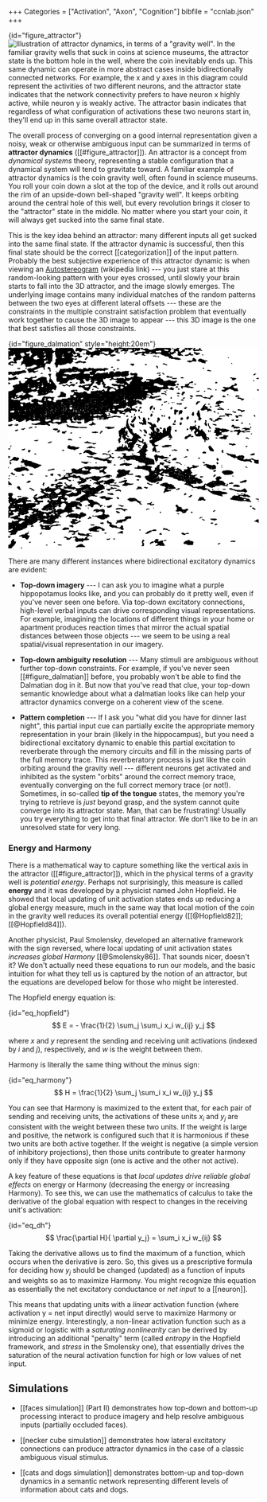 +++
Categories = ["Activation", "Axon", "Cognition"]
bibfile = "ccnlab.json"
+++

{id="figure_attractor"}
![Illustration of attractor dynamics, in terms of a "gravity well". In the familiar gravity wells that suck in coins at science museums, the attractor state is the bottom hole in the well, where the coin inevitably ends up. This same dynamic can operate in more abstract cases inside bidirectionally connected networks. For example, the x and y axes in this diagram could represent the activities of two different neurons, and the attractor state indicates that the network connectivity prefers to have neuron x highly active, while neuron y is weakly active. The attractor basin indicates that regardless of what configuration of activations these two neurons start in, they'll end up in this same overall attractor state.](media/fig_attractor.png)

The overall process of converging on a good internal representation given a noisy, weak or otherwise ambiguous input can be summarized in terms of **attractor dynamics** ([[#figure_attractor]]). An attractor is a concept from _dynamical systems_ theory, representing a stable configuration that a dynamical system will tend to gravitate toward. A familiar example of attractor dynamics is the coin gravity well, often found in science museums. You roll your coin down a slot at the top of the device, and it rolls out around the rim of an upside-down bell-shaped "gravity well". It keeps orbiting around the central hole of this well, but every revolution brings it closer to the "attractor" state in the middle. No matter where you start your coin, it will always get sucked into the same final state.

This is the key idea behind an attractor: many different inputs all get sucked into the same final state. If the attractor dynamic is successful, then this final state should be the correct [[categorization]] of the input pattern. Probably the best subjective experience of this attractor dynamic is when viewing an [Autostereogram](http://en.wikipedia.org/wiki/Autostereogram) (wikipedia link) --- you just stare at this random-looking pattern with your eyes crossed, until slowly your brain starts to fall into the 3D attractor, and the image slowly emerges. The underlying image contains many individual matches of the random patterns between the two eyes at different lateral offsets --- these are the constraints in the multiple constraint satisfaction problem that eventually work together to cause the 3D image to appear --- this 3D image is the one that best satisfies all those constraints.

{id="figure_dalmation" style="height:20em"}
![A well-known example of an image that is highly ambiguous, but we can figure out what is going on if an appropriate high-level cue is provided, e.g., "Dalmatian". This process of top-down knowledge helping resolve bottom-up ambiguity is a great example of bidirectional processing.](media/fig_dalmatian.png)

There are many different instances where bidirectional excitatory dynamics are evident:

* **Top-down imagery** --- I can ask you to imagine what a purple hippopotamus looks like, and you can probably do it pretty well, even if you've never seen one before. Via top-down excitatory connections, high-level verbal inputs can drive corresponding visual representations. For example, imagining the locations of different things in your home or apartment produces reaction times that mirror the actual spatial distances between those objects --- we seem to be using a real spatial/visual representation in our imagery.

* **Top-down ambiguity resolution** --- Many stimuli are ambiguous without further top-down constraints. For example, if you've never seen [[#figure_dalmatian]] before, you probably won't be able to find the Dalmatian dog in it. But now that you've read that clue, your top-down semantic knowledge about what a dalmatian looks like can help your attractor dynamics converge on a coherent view of the scene.

* **Pattern completion** --- If I ask you "what did you have for dinner last night", this partial input cue can partially excite the appropriate memory representation in your brain (likely in the hippocampus), but you need a bidirectional excitatory dynamic to enable this partial excitation to reverberate through the memory circuits and fill in the missing parts of the full memory trace. This reverberatory process is just like the coin orbiting around the gravity well --- different neurons get activated and inhibited as the system "orbits" around the correct memory trace, eventually converging on the full correct memory trace (or not!). Sometimes, in so-called **tip of the tongue** states, the memory you're trying to retrieve is *just* beyond grasp, and the system cannot quite converge into its attractor state. Man, that can be frustrating! Usually you try everything to get into that final attractor. We don't like to be in an unresolved state for very long.

### Energy and Harmony

There is a mathematical way to capture something like the vertical axis in the attractor ([[#figure_attractor]]), which in the physical terms of a gravity well is _potential energy_. Perhaps not surprisingly, this measure is called **energy** and it was developed by a physicist named John Hopfield. He showed that local updating of unit activation states ends up reducing a global energy measure, much in the same way that local motion of the coin in the gravity well reduces its overall potential energy ([[@Hopfield82]]; [[@Hopfield84]]).

Another physicist, Paul Smolensky, developed an alternative framework with the sign reversed, where local updating of unit activation states _increases global Harmony_ [[@Smolensky86]]. That sounds nicer, doesn't it? We don't actually need these equations to run our models, and the basic intuition for what they tell us is captured by the notion of an attractor, but the equations are developed below for those who might be interested.

The Hopfield energy equation is:

{id="eq_hopfield"}
$$
E = - \frac{1}{2} \sum_j \sum_i x_i w_{ij} y_j
$$

where *x* and *y* represent the sending and receiving unit activations (indexed by *i* and *j*), respectively, and *w* is the weight between them.

Harmony is literally the same thing without the minus sign:

{id="eq_harmony"}
$$
H = \frac{1}{2} \sum_j \sum_i x_i w_{ij} y_j
$$

You can see that Harmony is maximized to the extent that, for each pair of sending and receiving units, the activations of these units $x_i$ and $y_j$ are consistent with the weight between these two units. If the weight is large and positive, the network is configured such that it is harmonious if these two units are both active together. If the weight is negative (a simple version of inhibitory projections), then those units contribute to greater harmony only if they have opposite sign (one is active and the other not active).

A key feature of these equations is that _local updates drive reliable global effects_ on energy or Harmony (decreasing the energy or increasing Harmony). To see this, we can use the mathematics of calculus to take the derivative of the global equation with respect to changes in the receiving unit's activation:

{id="eq_dh"}
$$
\frac{\partial H}{ \partial y_j} = \sum_i x_i w_{ij}
$$

Taking the derivative allows us to find the maximum of a function, which occurs when the derivative is zero. So, this gives us a prescriptive formula for deciding how $y_j$ should be changed (updated) as a function of inputs and weights so as to maximize Harmony. You might recognize this equation as essentially the net excitatory conductance or _net input_ to a [[neuron]].

This means that updating units with a _linear_ activation function (where activation y = net input directly) would serve to maximize Harmony or minimize energy. Interestingly, a non-linear activation function such as a sigmoid or logistic with a _saturating nonlinearity_ can be derived by introducing an additional "penalty" term (called _entropy_ in the Hopfield framework, and _stress_ in the Smolensky one), that essentially drives the saturation of the neural activation function for high or low values of net input.

## Simulations

* [[faces simulation]] (Part II) demonstrates how top-down and bottom-up processing interact to produce imagery and help resolve ambiguous inputs (partially occluded faces).

* [[necker cube simulation]] demonstrates how lateral excitatory connections can produce attractor dynamics in the case of a classic ambiguous visual stimulus.

* [[cats and dogs simulation]] demonstrates bottom-up and top-down dynamics in a semantic network representing different levels of information about cats and dogs.

